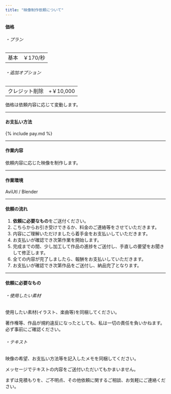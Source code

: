 ```yaml
---
title: "映像制作依頼について"
---
```



<h4 class="color-aqua">価格</h4>


<div class="box"></div>


###### ・プラン

<table>
    <tr>
      <td>基本</td>
      <td>￥170/秒</td>
    </tr>
</table>


<div class="box"></div>


###### ・追加オプション

<table>
    <tr>
      <td>クレジット削除</td>
      <td>+￥10,000</td>
    </tr>
</table>


<div class="box"></div>

価格は依頼内容に応じて変動します。




<div class="box"></div>

---


<div class="box"></div>

<h4 class="color-aqua">お支払い方法</h4>

<div class="box"></div>

{% include pay.md %}

<div class="box"></div>

---

<div class="box"></div>

<h4 class="color-aqua">作業内容</h4>

<div class="box"></div>

依頼内容に応じた映像を制作します。


<div class="box"></div>

---


<div class="box"></div>

<h4 class="color-aqua">作業環境</h4>

<div class="box"></div>



AviUtl / Blender


<div class="box"></div>

---



<div class="box"></div>

<h4 class="color-aqua">依頼の流れ</h4>

<div class="box"></div>

1. <a class="color-yellow" style="font-weight:bold;">依頼に必要なもの</a>をご送付ください。
1. こちらからお引き受けできるか、料金のご連絡等をさせていただきます。
1. 内容にご理解いただけましたら着手金をお支払いしていただきます。
1. お支払いが確認でき次第作業を開始します。
1. 完成までの間、少し加工して作品の進捗をご送付し、手直しの要望をお聞きして修正します。
1. 全ての内容が完了しましたら、報酬をお支払いしていただきます。
1. お支払いが確認でき次第作品をご送付し、納品完了となります。


<div class="box"></div>

---


<div class="box"></div>


<h4 class="color-aqua">依頼に必要なもの</h4>

<div class="box"></div>


###### ・使用したい素材

使用したい素材(イラスト、楽曲等)を同梱してください。

著作権等、作品が規約違反になったとしても、私は一切の責任を負いかねます。必ず事前にご確認ください。



<div class="box"></div>


###### ・テキスト

映像の希望、お支払い方法等を記入したメモを同梱してください。

メッセージでテキストの内容をご送付いただいてもかまいません。


<div class="box"></div>


​まずは見積もりを、ご不明点、その他依頼に関するご相談、お気軽にご連絡ください。


